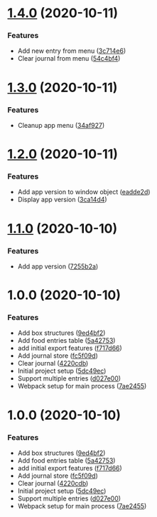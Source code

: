 # [1.4.0](https://github.com/TheUnderScorer/DietAssistant/compare/v1.3.0...v1.4.0) (2020-10-11)


### Features

* Add new entry from menu ([3c714e6](https://github.com/TheUnderScorer/DietAssistant/commit/3c714e6ce665538c62c4db1fd081da3b5948b4fc))
* Clear journal from menu ([54c4bf4](https://github.com/TheUnderScorer/DietAssistant/commit/54c4bf4967ce23be786344782485c87a7b0562ed))

# [1.3.0](https://github.com/TheUnderScorer/DietAssistant/compare/v1.2.0...v1.3.0) (2020-10-11)


### Features

* Cleanup app menu ([34af927](https://github.com/TheUnderScorer/DietAssistant/commit/34af927c6f2c3f4c0759bdc401a53d5512689b0a))

# [1.2.0](https://github.com/TheUnderScorer/DietAssistant/compare/v1.1.0...v1.2.0) (2020-10-11)


### Features

* Add app version to window object ([eadde2d](https://github.com/TheUnderScorer/DietAssistant/commit/eadde2dc607a5b955fd6fcf6f3be3a2454e147e2))
* Display app version ([3ca14d4](https://github.com/TheUnderScorer/DietAssistant/commit/3ca14d40c8c349cdf44290f8842c3eec50f9aed8))

# [1.1.0](https://github.com/TheUnderScorer/DietAssistant/compare/v1.0.0...v1.1.0) (2020-10-10)


### Features

* Add app version ([7255b2a](https://github.com/TheUnderScorer/DietAssistant/commit/7255b2aa2eeb364ad24bc258d8f87425b4847e1d))

# 1.0.0 (2020-10-10)


### Features

* Add box structures ([9ed4bf2](https://github.com/TheUnderScorer/DietAssistant/commit/9ed4bf29f67dce85cba5358ae9d9ca97e72b8c8c))
* Add food entries table ([5a42753](https://github.com/TheUnderScorer/DietAssistant/commit/5a427533a2a87ec9158ef6a17196d34255380dff))
* add initial export features ([f717d66](https://github.com/TheUnderScorer/DietAssistant/commit/f717d66c233d4209a6646977ecfc439bcfbbc78e))
* Add journal store ([fc5f09d](https://github.com/TheUnderScorer/DietAssistant/commit/fc5f09db9f53abf7a22a8bd23446a6f63a1063b5))
* Clear journal ([4220cdb](https://github.com/TheUnderScorer/DietAssistant/commit/4220cdbd73ac90a280afab39f1471c2bfff26614))
* Initial project setup ([5dc49ec](https://github.com/TheUnderScorer/DietAssistant/commit/5dc49ecb25e6ff1666765e9c647c9603759052f5))
* Support multiple entries ([d027e00](https://github.com/TheUnderScorer/DietAssistant/commit/d027e000f9d55113d55529d15d9b37b050a930c6))
* Webpack setup for main process ([7ae2455](https://github.com/TheUnderScorer/DietAssistant/commit/7ae2455f90bac0d2e5036ca1b82edbbda3a631ce))

# 1.0.0 (2020-10-10)


### Features

* Add box structures ([9ed4bf2](https://github.com/TheUnderScorer/DietAssistant/commit/9ed4bf29f67dce85cba5358ae9d9ca97e72b8c8c))
* Add food entries table ([5a42753](https://github.com/TheUnderScorer/DietAssistant/commit/5a427533a2a87ec9158ef6a17196d34255380dff))
* add initial export features ([f717d66](https://github.com/TheUnderScorer/DietAssistant/commit/f717d66c233d4209a6646977ecfc439bcfbbc78e))
* Add journal store ([fc5f09d](https://github.com/TheUnderScorer/DietAssistant/commit/fc5f09db9f53abf7a22a8bd23446a6f63a1063b5))
* Clear journal ([4220cdb](https://github.com/TheUnderScorer/DietAssistant/commit/4220cdbd73ac90a280afab39f1471c2bfff26614))
* Initial project setup ([5dc49ec](https://github.com/TheUnderScorer/DietAssistant/commit/5dc49ecb25e6ff1666765e9c647c9603759052f5))
* Support multiple entries ([d027e00](https://github.com/TheUnderScorer/DietAssistant/commit/d027e000f9d55113d55529d15d9b37b050a930c6))
* Webpack setup for main process ([7ae2455](https://github.com/TheUnderScorer/DietAssistant/commit/7ae2455f90bac0d2e5036ca1b82edbbda3a631ce))
